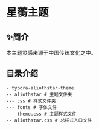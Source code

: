 # 星蘅主题

## ✨简介

本主题灵感来源于中国传统文化之中。

## 目录介绍

```
- typora-aliothstar-theme 
-- aliothstar # 主题文件夹
--- css # 样式文件夹
--- fonts # 字体文件
--- theme.css # 主题样式文件
-- aliothstar.css # 总样式入口文件
```

